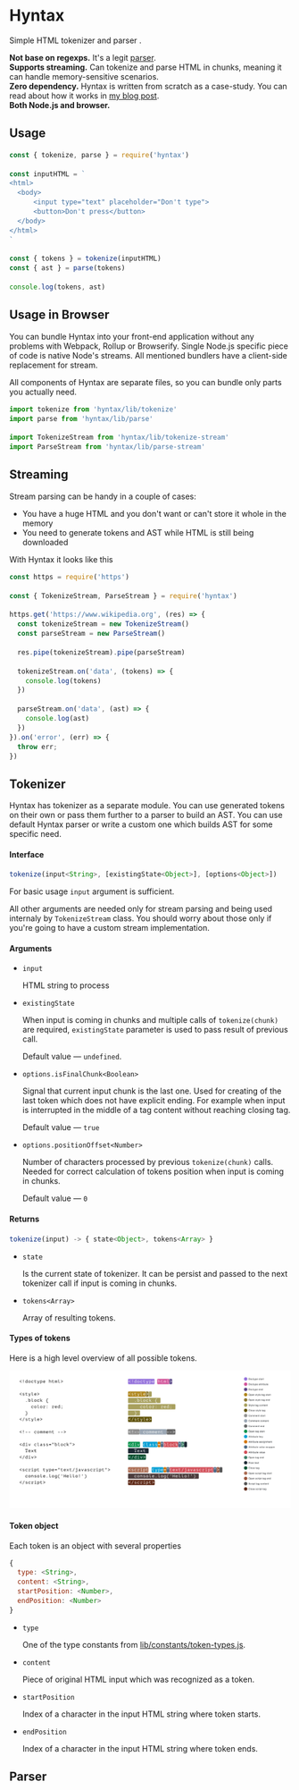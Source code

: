 # Hyntax

Simple HTML tokenizer and parser .

__Not base on regexps.__ It's a legit [parser](https://en.wikipedia.org/wiki/Parsing).  
__Supports streaming.__ Can tokenize and parse HTML in chunks, meaning it can handle memory-sensitive scenarios.  
__Zero dependency.__ Hyntax is written from scratch as a case-study. You can read about how it works in [my blog post](https://nikgarmash.com).  
__Both Node.js and browser.__


## Usage

```javascript
const { tokenize, parse } = require('hyntax')

const inputHTML = `
<html>
  <body>
      <input type="text" placeholder="Don't type"> 
      <button>Don't press</button>
  </body>
</html>
`

const { tokens } = tokenize(inputHTML)
const { ast } = parse(tokens)

console.log(tokens, ast)
```



## Usage in Browser

You can bundle Hyntax into your front-end application without any problems with Webpack, Rollup or Browserify. Single Node.js specific piece of code is native Node's streams. All mentioned bundlers have a client-side replacement for stream.

All components of Hyntax are separate files, so you can bundle only parts you actually need.

```javascript
import tokenize from 'hyntax/lib/tokenize'
import parse from 'hyntax/lib/parse'

import TokenizeStream from 'hyntax/lib/tokenize-stream'
import ParseStream from 'hyntax/lib/parse-stream'
```



## Streaming

Stream parsing can be handy in a couple of cases:

* You have a huge HTML and you don't want or can't store it whole in the memory
* You need to generate tokens and AST while HTML is still being downloaded

With Hyntax it looks like this

```javascript
const https = require('https')

const { TokenizeStream, ParseStream } = require('hyntax')

https.get('https://www.wikipedia.org', (res) => {
  const tokenizeStream = new TokenizeStream()
  const parseStream = new ParseStream()
  
  res.pipe(tokenizeStream).pipe(parseStream)

  tokenizeStream.on('data', (tokens) => {
    console.log(tokens)
  })
  
  parseStream.on('data', (ast) => {
    console.log(ast) 
  })
}).on('error', (err) => {
  throw err;
})
```



## Tokenizer

Hyntax has tokenizer as a separate module. You can use generated tokens on their own or pass them further to a parser to build an AST. You can use default Hyntax parser or write a custom one which builds AST for some specific need.

#### Interface

```javascript
tokenize(input<String>, [existingState<Object>], [options<Object>])
```

For basic usage ```input``` argument is sufficient. 

All other arguments are needed only for stream parsing and being used internaly by ```TokenizeStream```  class. You should worry about those only if you're going to have a custom stream implementation.

#### Arguments

* ```input```

  HTML string to process


* ```existingState```

  When input is coming in chunks and multiple calls of ```tokenize(chunk)``` are required, ```existingState``` parameter is used to pass result of previous call.

  Default value — ```undefined```.

* ```options.isFinalChunk<Boolean>```

  Signal that current input chunk is the last one. Used for creating of the last token which does not have explicit ending. For example when input is interrupted in the middle of a tag content without reaching closing tag.

  Default value — ```true```  

* ```options.positionOffset<Number>```

  Number of characters processed by previous ```tokenize(chunk)``` calls. 
  Needed for correct calculation of tokens position when input is coming in 
  chunks.

  Default value — ```0```  

#### Returns

```javascript
tokenize(input) -> { state<Object>, tokens<Array> }
```

* ```state```

  Is the current state of tokenizer. It can be persist and passed to the next tokenizer call if input is coming in chunks.

* ```tokens<Array>```

  Array of resulting tokens.

#### Types of tokens

Here is a high level overview of all possible tokens.

![Overview of all possible tokens](./tokens-list.png)

#### Token object

Each token is an object with several properties

```javascript
{
  type: <String>,
  content: <String>,
  startPosition: <Number>,
  endPosition: <Number>
}
```

* ```type```

  One of the type constants from [lib/constants/token-types.js](https://github.com/).

* ```content```

  Piece of original HTML input which was recognized as a token.

* ```startPosition```

  Index of a character in the input HTML string where token starts.

* ```endPosition```

  Index of a character in the input HTML string where token ends.



## Parser

